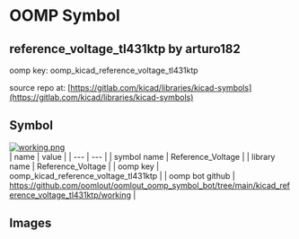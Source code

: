 # OOMP Symbol  
## reference_voltage_tl431ktp  by arturo182  
  
oomp key: oomp_kicad_reference_voltage_tl431ktp  
  
source repo at: [https://gitlab.com/kicad/libraries/kicad-symbols](https://gitlab.com/kicad/libraries/kicad-symbols)  
## Symbol  
  
[![working.png](working_600.png)](working.png)  
| name | value | 
| --- | --- | 
| symbol name | Reference_Voltage | 
| library name | Reference_Voltage | 
| oomp key | oomp_kicad_reference_voltage_tl431ktp | 
| oomp bot github | https://github.com/oomlout/oomlout_oomp_symbol_bot/tree/main/kicad_reference_voltage_tl431ktp/working | 
## Images  
